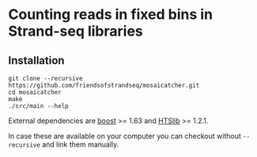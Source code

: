 # Counting reads in fixed bins in Strand-seq libraries

## Installation

```
git clone --recursive https://github.com/friendsofstrandseq/mosaicatcher.git
cd mosaicatcher
make
./src/main --help
```

External dependencies are [boost](http://www.boost.org/) >= 1.63 and [HTSlib](https://github.com/samtools/htslib) >= 1.2.1.

In case these are available on your computer you can checkout without `--recursive` and link them manually.


